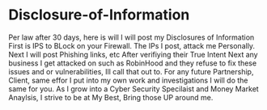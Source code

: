 # Disclosure-of-Information
Per law after 30 days, here is will I will post my Disclosures of Information
First is IPS to BLock on your Firewall. The IPs I post, attack me Personally. 
Next I will post Phishing links, etc After verifiying their True Intent
Next any business I get attacked on such as RobinHood and they refuse to fix these issues and or vulnerabilities, Ill call that out to.
For any future Partnership, Client, same effor I put into my own work and investigations I will do the same for you.
As I grow into a Cyber Security Specilaist and Money Market Anaylsis, I strive to be at My Best, Bring those UP around me.
